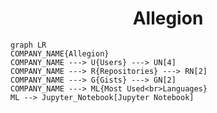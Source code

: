 <h1 align="center">Allegion</h1>

```mermaid
graph LR
COMPANY_NAME{Allegion}
COMPANY_NAME ---> U{Users} ---> UN[4]
COMPANY_NAME ---> R{Repositories} ---> RN[2]
COMPANY_NAME ---> G{Gists} ---> GN[2]
COMPANY_NAME ---> ML{Most Used<br>Languages}
ML --> Jupyter_Notebook[Jupyter Notebook]
```
